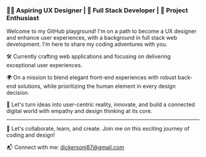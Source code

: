 ### 👨‍💻 Aspiring UX Designer | 🌟 Full Stack Developer | 🚀 Project Enthusiast

Welcome to my GitHub playground! I'm on a path to become a UX designer and enhance user experiences, with a background in full stack web development. I'm here to share my coding adventures with you.

🛠️ Currently crafting web applications and focusing on delivering exceptional user experiences.

🌍 On a mission to blend elegant front-end experiences with robust back-end solutions, while prioritizing the human element in every design decision.

💭 Let's turn ideas into user-centric reality, innovate, and build a connected digital world with empathy and design thinking at its core.

<hr>

🚀 Let's collaborate, learn, and create. Join me on this exciting journey of coding and design!

📬 Connect with me: dickersonj87@gmail.com
